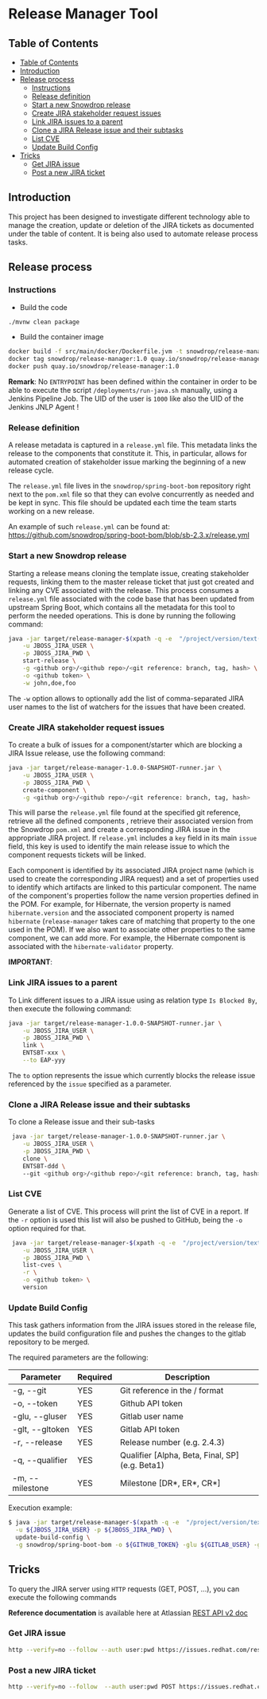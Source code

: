 # Release Manager Tool

## Table of Contents

  * [Table of Contents](#table-of-contents)
  * [Introduction](#introduction)
  * [Release process](#release-process)
      * [Instructions](#instructions)
      * [Release definition](#release-definition)
      * [Start a new Snowdrop release](#start-a-new-snowdrop-release)
      * [Create JIRA stakeholder request issues](#create-jira-stakeholder-request-issues)
      * [Link JIRA issues to a parent](#link-jira-issues-to-a-parent)
      * [Clone a JIRA Release issue and their subtasks](#clone-a-jira-release-issue-and-their-subtasks)
      * [List CVE](#list-cve)
      * [Update Build Config](#update-build-config)
  * [Tricks](#tricks)
      * [Get JIRA issue](#get-jira-issue)
      * [Post a new JIRA ticket](#post-a-new-jira-ticket)
    
## Introduction

This project has been designed to investigate different technology able to manage the creation, update or deletion of the JIRA
tickets as documented under the table of content. It is being also used to automate release process tasks.

## Release process

### Instructions

- Build the code

```bash
./mvnw clean package 
```

- Build the container image
```bash
docker build -f src/main/docker/Dockerfile.jvm -t snowdrop/release-manager:1.0 .
docker tag snowdrop/release-manager:1.0 quay.io/snowdrop/release-manager:1.0
docker push quay.io/snowdrop/release-manager:1.0
```
**Remark**: No `ENTRYPOINT` has been defined within the container in order to be able to execute the script `/deployments/run-java.sh` manually, using a Jenkins Pipeline Job. The UID of the user
is `1000` like also the UID of the Jenkins JNLP Agent !

### Release definition

A release metadata is captured in a `release.yml` file. This metadata links the release to the components that constitute it.
This, in particular, allows for automated creation of stakeholder issue marking the beginning of a new release cycle.

The `release.yml` file lives in the `snowdrop/spring-boot-bom` repository right next to the `pom.xml` file so that they can
evolve concurrently as needed and be kept in sync. This file should be updated each time the team starts working on a new
release.

An example of such `release.yml` can be found at: https://github.com/snowdrop/spring-boot-bom/blob/sb-2.3.x/release.yml

### Start a new Snowdrop release

Starting a release means cloning the template issue, creating stakeholder requests, linking them to the master release ticket
that just got created and linking any CVE associated with the release. This process consumes a `release.yml` file associated
with the code base that has been updated from upstream Spring Boot, which contains all the metadata for this tool to perform the
needed operations. This is done by running the following command:

```bash
java -jar target/release-manager-$(xpath -q -e  "/project/version/text()" pom.xml)-runner.jar \
    -u JBOSS_JIRA_USER \
    -p JBOSS_JIRA_PWD \
    start-release \
    -g <github org>/<github repo>/<git reference: branch, tag, hash> \
    -o <github token> \
    -w john,doe,foo  
```

The `-w` option allows to optionally add the list of comma-separated JIRA user names to the list of watchers for the issues that
have been created.

### Create JIRA stakeholder request issues

To create a bulk of issues for a component/starter which are blocking a JIRA Issue release, use the following command:

```bash
java -jar target/release-manager-1.0.0-SNAPSHOT-runner.jar \
    -u JBOSS_JIRA_USER \
    -p JBOSS_JIRA_PWD \
    create-component \
    -g <github org>/<github repo>/<git reference: branch, tag, hash> 
```

This will parse the `release.yml` file found at the specified git reference, retrieve all the defined components , retrieve
their associated version from the Snowdrop `pom.xml` and create a corresponding JIRA issue in the appropriate JIRA project.
If `release.yml` includes a `key` field in its main `issue` field, this key is used to identify the main release issue to which
the component requests tickets will be linked.

Each component is identified by its associated JIRA project name (which is used to create the corresponding JIRA request) and a
set of properties used to identify which artifacts are linked to this particular component. The name of the component's
properties follow the name version properties defined in the POM. For example, for Hibernate, the version property is
named `hibernate.version` and the associated component property is named `hibernate`
(`release-manager` takes care of matching that property to the one used in the POM). If we also want to associate other
properties to the same component, we can add more. For example, the Hibernate component is associated with
the `hibernate-validator` property.

**IMPORTANT**:

### Link JIRA issues to a parent

To Link different issues to a JIRA issue using as relation type `Is Blocked By`, then execute the following command:

```bash
java -jar target/release-manager-1.0.0-SNAPSHOT-runner.jar \
    -u JBOSS_JIRA_USER \
    -p JBOSS_JIRA_PWD \
    link \
    ENTSBT-xxx \
    --to EAP-yyy 
```

The `to` option represents the issue which currently blocks the release issue referenced by the `issue` specified as a
parameter.

### Clone a JIRA Release issue and their subtasks

To clone a Release issue and their sub-tasks

```bash
 java -jar target/release-manager-1.0.0-SNAPSHOT-runner.jar \
    -u JBOSS_JIRA_USER \
    -p JBOSS_JIRA_PWD \
    clone \
    ENTSBT-ddd \    
    --git <github org>/<github repo>/<git reference: branch, tag, hash> 
```

### List CVE

Generate a list of CVE. This process will print the list of CVE in a report. 
If the `-r` option is used this list will also be pushed to GitHub, being the `-o` option required for that.

```bash
 java -jar target/release-manager-$(xpath -q -e  "/project/version/text()" pom.xml)-runner.jar \
    -u JBOSS_JIRA_USER \
    -p JBOSS_JIRA_PWD \
    list-cves \
    -r \
    -o <github token> \ 
    version
```

### Update Build Config

This task gathers information from the JIRA issues stored in the release file, updates the build configuration file and pushes 
the changes to the gitlab repository to be merged.

The required parameters are the following:

| Parameter | Required | Description |
| --- | --- | --- |
| -g, --git | YES | Git reference in the <github org>/<github repo> format |
| -o, --token | YES | Github API token |
| -glu, --gluser | YES | Gitlab user name |
| -glt, --gltoken | YES | Gitlab API token |
| -r, --release | YES | Release number (e.g. 2.4.3) |
| -q, --qualifier | YES | Qualifier [Alpha, Beta, Final, SP] (e.g. Beta1) |
| -m, --milestone | YES | Milestone [DR*, ER*, CR*]  | 

Execution example: 

```bash
$ java -jar target/release-manager-$(xpath -q -e  "/project/version/text()" pom.xml)-runner.jar \
  -u ${JBOSS_JIRA_USER} -p ${JBOSS_JIRA_PWD} \
  update-build-config \
  -g snowdrop/spring-boot-bom -o ${GITHUB_TOKEN} -glu ${GITLAB_USER} -glt ${GITLAB_TOKEN} -r 2.4.3  -q Alpha1 -m "DR*"
```
## Tricks

To query the JIRA server using `HTTP` requests (GET, POST, ...), you can execute the following commands

**Reference documentation** is available here at Atlassian [REST API v2 doc](https://docs.atlassian.com/software/jira/docs/api/REST/8.10.0/)

### Get JIRA issue

```bash
http --verify=no --follow --auth user:pwd https://issues.redhat.com/rest/api/2/issue/SB-889
```

### Post a new JIRA ticket

```bash
http --verify=no --follow  --auth user:pwd POST https://issues.redhat.com/rest/api/2/issue/ < jira.json
```


